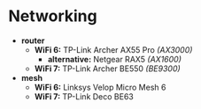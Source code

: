 # Networking

- **router** 
	- **WiFi 6:**  TP-Link Archer AX55 Pro *(AX3000)*
		- **alternative:** Netgear RAX5 *(AX1600)*
	- **WiFi 7:** TP-Link Archer BE550 *(BE9300)*
- **mesh**
	- **WiFi 6:** Linksys Velop Micro Mesh 6
	- **WiFi 7:** TP-Link Deco BE63